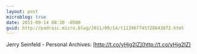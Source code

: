 ```yaml
---
layout: post
microblog: true
date: 2011-09-14 08:30 -0500
guid: http://padraic.micro.blog/2011/09/14/t113967745728643072.html
---
```

Jerry Seinfeld - Personal Archives: [http://t.co/yHjg2IZ](http://t.co/yHjg2IZ)
